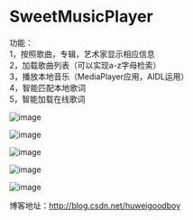 # SweetMusicPlayer
功能：  
1，按照歌曲，专辑，艺术家显示相应信息  
2，加载歌曲列表（可以实现a-z字母检索）  
3，播放本地音乐（MediaPlayer应用，AIDL运用）  
4，智能匹配本地歌词  
5，智能加载在线歌词


 ![image](https://github.com/huweigoodboy/SweetMusicPlayer/blob/master/screenshots/device-2015-06-19-145535.png)
 
 
 ![image](https://github.com/huweigoodboy/SweetMusicPlayer/blob/master/screenshots/device-2015-06-19-145716.png)
  
  
 ![image](https://github.com/huweigoodboy/SweetMusicPlayer/blob/master/screenshots/device-2015-06-19-145729.png)
    
    
 ![image](https://github.com/huweigoodboy/SweetMusicPlayer/blob/master/screenshots/device-2015-06-19-145744.png)
 
 
![image](https://github.com/huweigoodboy/SweetMusicPlayer/blob/master/screenshots/device-2015-06-19-145757.png)
      
      
博客地址：http://blog.csdn.net/huweigoodboy
